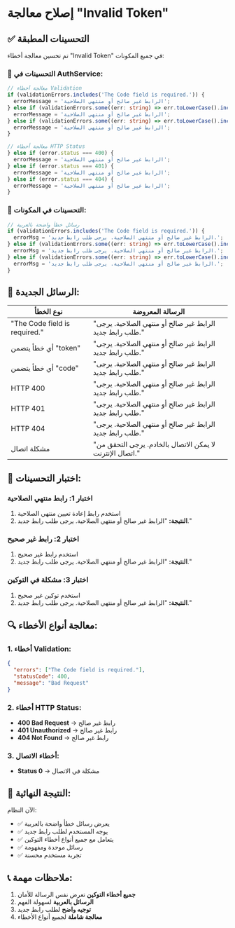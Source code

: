 # إصلاح معالجة "Invalid Token"

## ✅ التحسينات المطبقة

تم تحسين معالجة أخطاء "Invalid Token" في جميع المكونات:

### 🔧 التحسينات في AuthService:

```typescript
// معالجة أخطاء Validation
if (validationErrors.includes('The Code field is required.')) {
  errorMessage = 'الرابط غير صالح أو منتهي الصلاحية';
} else if (validationErrors.some((err: string) => err.toLowerCase().includes('token'))) {
  errorMessage = 'الرابط غير صالح أو منتهي الصلاحية';
} else if (validationErrors.some((err: string) => err.toLowerCase().includes('code'))) {
  errorMessage = 'الرابط غير صالح أو منتهي الصلاحية';
}

// معالجة أخطاء HTTP Status
} else if (error.status === 400) {
  errorMessage = 'الرابط غير صالح أو منتهي الصلاحية';
} else if (error.status === 401) {
  errorMessage = 'الرابط غير صالح أو منتهي الصلاحية';
} else if (error.status === 404) {
  errorMessage = 'الرابط غير صالح أو منتهي الصلاحية';
}
```

### 🔧 التحسينات في المكونات:

```typescript
// رسائل خطأ واضحة بالعربية
if (validationErrors.includes('The Code field is required.')) {
  errorMsg = 'الرابط غير صالح أو منتهي الصلاحية. يرجى طلب رابط جديد.';
} else if (validationErrors.some((err: string) => err.toLowerCase().includes('token'))) {
  errorMsg = 'الرابط غير صالح أو منتهي الصلاحية. يرجى طلب رابط جديد.';
} else if (validationErrors.some((err: string) => err.toLowerCase().includes('code'))) {
  errorMsg = 'الرابط غير صالح أو منتهي الصلاحية. يرجى طلب رابط جديد.';
}
```

## 🎯 الرسائل الجديدة:

| نوع الخطأ | الرسالة المعروضة |
|-----------|------------------|
| "The Code field is required." | "الرابط غير صالح أو منتهي الصلاحية. يرجى طلب رابط جديد." |
| أي خطأ يتضمن "token" | "الرابط غير صالح أو منتهي الصلاحية. يرجى طلب رابط جديد." |
| أي خطأ يتضمن "code" | "الرابط غير صالح أو منتهي الصلاحية. يرجى طلب رابط جديد." |
| HTTP 400 | "الرابط غير صالح أو منتهي الصلاحية. يرجى طلب رابط جديد." |
| HTTP 401 | "الرابط غير صالح أو منتهي الصلاحية. يرجى طلب رابط جديد." |
| HTTP 404 | "الرابط غير صالح أو منتهي الصلاحية. يرجى طلب رابط جديد." |
| مشكلة اتصال | "لا يمكن الاتصال بالخادم. يرجى التحقق من اتصال الإنترنت." |

## 🧪 اختبار التحسينات:

### اختبار 1: رابط منتهي الصلاحية
1. استخدم رابط إعادة تعيين منتهي الصلاحية
2. **النتيجة:** "الرابط غير صالح أو منتهي الصلاحية. يرجى طلب رابط جديد."

### اختبار 2: رابط غير صحيح
1. استخدم رابط غير صحيح
2. **النتيجة:** "الرابط غير صالح أو منتهي الصلاحية. يرجى طلب رابط جديد."

### اختبار 3: مشكلة في التوكين
1. استخدم توكين غير صحيح
2. **النتيجة:** "الرابط غير صالح أو منتهي الصلاحية. يرجى طلب رابط جديد."

## 🔍 معالجة أنواع الأخطاء:

### 1. أخطاء Validation:
```json
{
  "errors": ["The Code field is required."],
  "statusCode": 400,
  "message": "Bad Request"
}
```

### 2. أخطاء HTTP Status:
- **400 Bad Request** → رابط غير صالح
- **401 Unauthorized** → رابط غير صالح
- **404 Not Found** → رابط غير صالح

### 3. أخطاء الاتصال:
- **Status 0** → مشكلة في الاتصال

## 🎉 النتيجة النهائية:

الآن النظام:
- ✅ يعرض رسائل خطأ واضحة بالعربية
- ✅ يوجه المستخدم لطلب رابط جديد
- ✅ يتعامل مع جميع أنواع أخطاء التوكين
- ✅ رسائل موحدة ومفهومة
- ✅ تجربة مستخدم محسنة

## 📞 ملاحظات مهمة:

1. **جميع أخطاء التوكين** تعرض نفس الرسالة للأمان
2. **الرسائل بالعربية** لسهولة الفهم
3. **توجيه واضح** لطلب رابط جديد
4. **معالجة شاملة** لجميع أنواع الأخطاء 